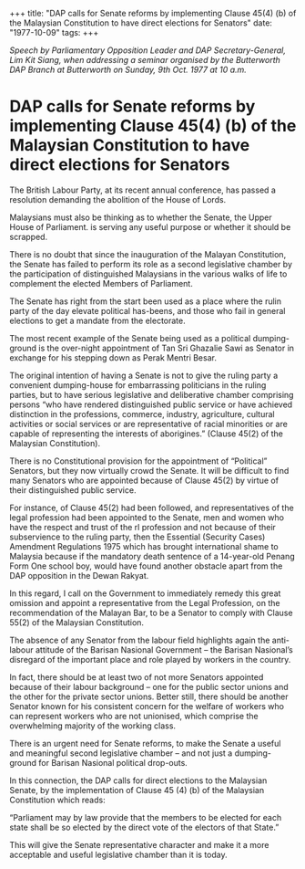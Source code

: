+++ 
title: "DAP calls for Senate reforms by implementing Clause 45(4) (b) of the Malaysian Constitution to have direct elections for Senators"
date: "1977-10-09"
tags:
+++

_Speech by Parliamentary Opposition Leader and DAP Secretary-General, Lim Kit Siang, when addressing a seminar organised by the Butterworth DAP Branch at Butterworth on Sunday, 9th Oct. 1977 at 10 a.m._

# DAP calls for Senate reforms by implementing Clause 45(4) (b) of the Malaysian Constitution to have direct elections for Senators

The British Labour Party, at its recent annual conference, has passed a resolution demanding the abolition of the House of Lords.

Malaysians must also be thinking as to whether the Senate, the Upper House of Parliament. is serving any useful purpose or whether it should be scrapped.</u>

There is no doubt that since the inauguration of the Malayan Constitution, the Senate has failed to perform its role as a second legislative chamber by the participation of distinguished Malaysians in the various walks of life to complement the elected Members of Parliament.

The Senate has right from the start been used as a place where the rulin party of the day elevate political has-beens, and those who fail in general elections to get a mandate from the electorate.

The most recent example of the Senate being used as a political dumping-ground is the over-night appointment of Tan Sri Ghazalie Sawi as Senator in exchange for his stepping down as Perak Mentri Besar.

The original intention of having a Senate is not to give the ruling party a convenient dumping-house for embarrassing politicians in the ruling parties, but to have serious legislative and deliberative chamber comprising persons “who have rendered distinguished public service or have achieved distinction in the professions, commerce, industry, agriculture, cultural activities or social services or are representative of racial minorities or are capable of representing the interests of aborigines.” (Clause 45(2) of the Malaysian Constitution).

There is no Constitutional provision for the appointment of “Political” Senators, but they now virtually crowd the Senate. It will be difficult to find many Senators who are appointed because of Clause 45(2) by virtue of their distinguished public service.

For instance, of Clause 45(2) had been followed, and representatives of the legal profession had been appointed to the Senate, men and women who have the respect and trust of the rl profession and not because of their subservience to the ruling party, then the Essential (Security Cases) Amendment Regulations 1975 which has brought international shame to Malaysia because if the mandatory death sentence of a 14-year-old Penang Form One school boy, would have found another obstacle apart from the DAP opposition in the Dewan Rakyat.

In this regard, I call on the Government to immediately remedy this great omission and appoint a representative from the Legal Profession, on the recommendation of the Malayan Bar, to be a Senator to comply with Clause 55(2) of the Malaysian Constitution.

The absence of any Senator from the labour field highlights again the anti-labour attitude of the Barisan Nasional Government – the Barisan Nasional’s disregard of the important place and role played by workers in the country.

In fact, there should be at least two of not more Senators appointed because of their labour background – one for the public sector unions and the other for the private sector unions. Better still, there should be another Senator known for his consistent concern for the welfare of workers who can represent workers who are not unionised, which comprise the overwhelming majority of the working class.

There is an urgent need for Senate reforms, to make the Senate a useful and meaningful second legislative chamber – and not just a dumping-ground for Barisan Nasional political drop-outs.

In this connection, the DAP calls for direct elections to the Malaysian Senate, by the implementation of Clause 45 (4) (b) of the Malaysian Constitution which reads:

“Parliament may by law provide that the members to be elected for each state shall be so elected by the direct vote of the electors of that State.”

This will give the Senate representative character and make it a more acceptable and useful legislative chamber than it is today.
 
